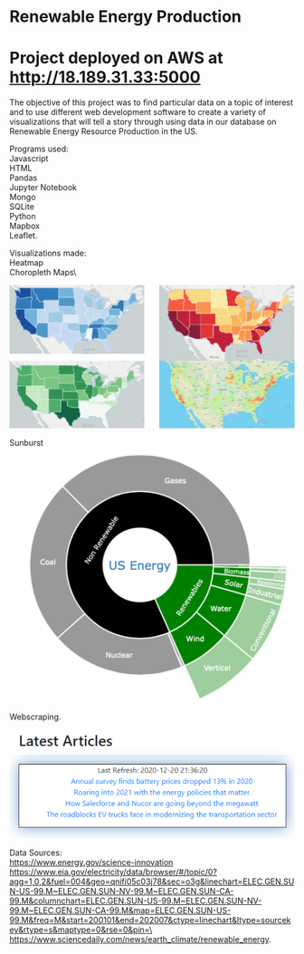 # Renewable Energy Production

# Project deployed on AWS at http://18.189.31.33:5000


The objective of this project was to find particular data on a topic of interest and to use different web development software to create a variety of visualizations that will tell a story through using data in our database on Renewable Energy Resource Production in the US.

Programs used:\
Javascript\
HTML\
Pandas\
Jupyter Notebook\
Mongo\
SQLite\
Python\
Mapbox\
Leaflet.

Visualizations made:\
Heatmap\
Choropleth Maps\

![](static/images/pic1.png)

Sunburst\
![](static/images/pic2.png)

Webscraping.

![](static/images/pic3.png)

Data Sources: \
https://www.energy.gov/science-innovation \
https://www.eia.gov/electricity/data/browser/#/topic/0?agg=1,0,2&fuel=004&geo=qnifi05c03j78&sec=o3g&linechart=ELEC.GEN.SUN-US-99.M~ELEC.GEN.SUN-NV-99.M~ELEC.GEN.SUN-CA-99.M&columnchart=ELEC.GEN.SUN-US-99.M~ELEC.GEN.SUN-NV-99.M~ELEC.GEN.SUN-CA-99.M&map=ELEC.GEN.SUN-US-99.M&freq=M&start=200101&end=202007&ctype=linechart&ltype=sourcekey&rtype=s&maptype=0&rse=0&pin=\
https://www.sciencedaily.com/news/earth_climate/renewable_energy.